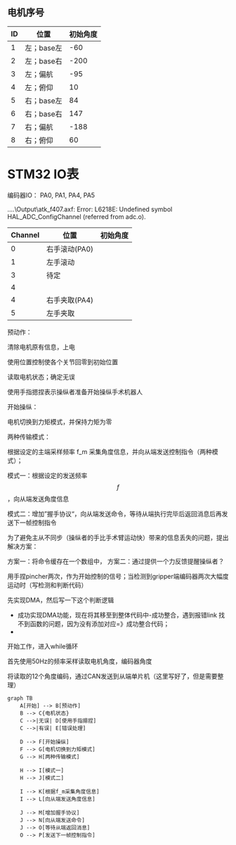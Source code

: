 ## 电机序号

| ID   | 位置       | 初始角度 |
| ---- | ---------- | -------- |
| 1    | 左；base左 | -60      |
| 2    | 左；base右 | -200     |
| 3    | 左；偏航   | -95      |
| 4    | 左；俯仰   | 10       |
| 5    | 右；base左 | 84       |
| 6    | 右；base右 | 147      |
| 7    | 右；偏航   | -188     |
| 8    | 右；俯仰   | 60       |

# STM32 IO表



编码器IO： PA0, PA1, PA4, PA5

..\..\Output\atk_f407.axf: Error: L6218E: Undefined symbol HAL_ADC_ConfigChannel (referred from adc.o).

| Channel | 位置          | 初始角度 |
| ------- | ------------- | -------- |
| 0       | 右手滚动(PA0) |          |
| 1       | 左手滚动      |          |
| 3       | 待定          |          |
| 4       |               |          |
| 4       | 右手夹取(PA4) |          |
| 5       | 左手夹取      |          |





预动作：

清除电机原有信息，上电

使用位置控制使各个关节回零到初始位置

读取电机状态；确定无误



使用手指摁捏表示操纵者准备开始操纵手术机器人

开始操纵：

电机切换到力矩模式，并保持力矩为零

两种传输模式：

根据设定的主端采样频率 f_m 采集角度信息，并向从端发送控制指令（两种模式）；

模式一：根据设定的发送频率$$f$$，向从端发送角度信息

模式二：增加”握手协议“，向从端发送命令，等待从端执行完毕后返回消息后再发送下一帧控制指令

为了避免主从不同步（操纵者的手比手术臂运动快）带来的信息丢失的问题，提出解决方案：

方案一：将命令缓存在一个数组中，
方案二：通过提供一个力反馈提醒操纵者？



用手捏pincher两次，作为开始控制的信号；当检测到gripper端编码器两次大幅度运动时（写检测和判断代码）

先实现DMA，然后写一下这个判断逻辑

* 成功实现DMA功能，现在将其移至到整体代码中-成功整合，遇到报错link 找不到函数的问题，因为没有添加对应=》成功整合代码；
* 



开始工作，进入while循环 

首先使用50Hz的频率采样读取电机角度，编码器角度

将读取的12个角度编码，通过CAN发送到从端单片机（这里写好了，但是需要整理）



```mermaid
graph TB
    A[开始] --> B[预动作]
    B --> C{电机状态}
    C -->|无误| D[使用手指摁捏]
    C -->|有误| E[错误处理]
    
    D --> F[开始操纵]
    F --> G[电机切换到力矩模式]
    G --> H[两种传输模式]
    
    H --> I[模式一]
    H --> J[模式二]
    
    I --> K[根据f_m采集角度信息]
    I --> L[向从端发送角度信息]
    
    J --> M[增加握手协议]
    J --> N[向从端发送命令]
    J --> O[等待从端返回消息]
    O --> P[发送下一帧控制指令]
```

